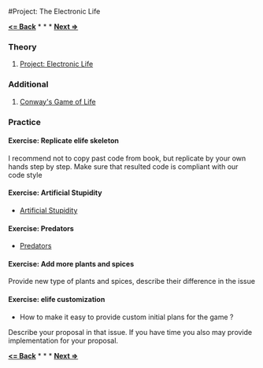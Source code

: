#Project: The Electronic Life

**[<= Back](../05-oop/oop.md)**		*	*	*	**[Next =>](../07-error/error.md)**

### Theory

1. [Project: Electronic Life](http://eloquentjavascript.net/07_elife.html)

### Additional

1. [Conway's Game of Life](http://en.wikipedia.org/wiki/Conway%27s_Game_of_Life)


### Practice

#### Exercise: Replicate elife skeleton

I recommend not to copy past code from book, but replicate by your own hands step by step.
Make sure that resulted code is compliant with our code style 

#### Exercise: Artificial Stupidity

* [Artificial Stupidity](http://eloquentjavascript.net/07_elife.html#h_lU2HuCXhbH)

#### Exercise: Predators

* [Predators](http://eloquentjavascript.net/07_elife.html#h_QUnD2hCBv4)

#### Exercise: Add more plants and spices

Provide new type of plants and spices, describe their difference in the issue 

#### Exercise: elife customization

* How to make it easy to provide custom initial plans for the game ?

Describe your proposal in that issue. If you have time you also may provide implementation for your proposal. 

**[<= Back](../05-oop/oop.md)**		*	*	*	**[Next =>](../07-error/error.md)**